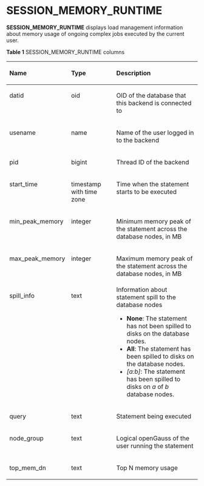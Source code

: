 # SESSION\_MEMORY\_RUNTIME<a name="EN-US_TOPIC_0289900333"></a>

**SESSION\_MEMORY\_RUNTIME**  displays load management information about memory usage of ongoing complex jobs executed by the current user.

**Table  1**  SESSION\_MEMORY\_RUNTIME columns

<a name="en-us_topic_0283137623_en-us_topic_0237122644_en-us_topic_0059778509_tce1ea54f74504644b7f980853f22794a"></a>
<table><thead align="left"><tr id="en-us_topic_0283137623_en-us_topic_0237122644_en-us_topic_0059778509_r14b9fa4a58204bbab642f0bf46f3f8de"><th class="cellrowborder" valign="top" width="21.97%" id="mcps1.2.4.1.1"><p id="en-us_topic_0283137623_en-us_topic_0237122644_en-us_topic_0059778509_a3fcf91a0349b474682cfc07d8a313fa9"><a name="en-us_topic_0283137623_en-us_topic_0237122644_en-us_topic_0059778509_a3fcf91a0349b474682cfc07d8a313fa9"></a><a name="en-us_topic_0283137623_en-us_topic_0237122644_en-us_topic_0059778509_a3fcf91a0349b474682cfc07d8a313fa9"></a>Name</p>
</th>
<th class="cellrowborder" valign="top" width="25.590000000000003%" id="mcps1.2.4.1.2"><p id="en-us_topic_0283137623_en-us_topic_0237122644_en-us_topic_0059778509_a60661672ed474fd5b40472e38ed8b327"><a name="en-us_topic_0283137623_en-us_topic_0237122644_en-us_topic_0059778509_a60661672ed474fd5b40472e38ed8b327"></a><a name="en-us_topic_0283137623_en-us_topic_0237122644_en-us_topic_0059778509_a60661672ed474fd5b40472e38ed8b327"></a>Type</p>
</th>
<th class="cellrowborder" valign="top" width="52.44%" id="mcps1.2.4.1.3"><p id="en-us_topic_0283137623_en-us_topic_0237122644_en-us_topic_0059778509_ad90d348199094bf0844cb534a0a3396e"><a name="en-us_topic_0283137623_en-us_topic_0237122644_en-us_topic_0059778509_ad90d348199094bf0844cb534a0a3396e"></a><a name="en-us_topic_0283137623_en-us_topic_0237122644_en-us_topic_0059778509_ad90d348199094bf0844cb534a0a3396e"></a>Description</p>
</th>
</tr>
</thead>
<tbody><tr id="en-us_topic_0283137623_en-us_topic_0237122644_en-us_topic_0059778509_r7158c77052434dae83b32f56bee4d6e7"><td class="cellrowborder" valign="top" width="21.97%" headers="mcps1.2.4.1.1 "><p id="en-us_topic_0283137623_en-us_topic_0237122644_en-us_topic_0059778509_a61c2c478cc3a49f799b5b68c28176baf"><a name="en-us_topic_0283137623_en-us_topic_0237122644_en-us_topic_0059778509_a61c2c478cc3a49f799b5b68c28176baf"></a><a name="en-us_topic_0283137623_en-us_topic_0237122644_en-us_topic_0059778509_a61c2c478cc3a49f799b5b68c28176baf"></a>datid</p>
</td>
<td class="cellrowborder" valign="top" width="25.590000000000003%" headers="mcps1.2.4.1.2 "><p id="en-us_topic_0283137623_en-us_topic_0237122644_en-us_topic_0059778509_ae9a7e937a6554d858098f2b969cb41c7"><a name="en-us_topic_0283137623_en-us_topic_0237122644_en-us_topic_0059778509_ae9a7e937a6554d858098f2b969cb41c7"></a><a name="en-us_topic_0283137623_en-us_topic_0237122644_en-us_topic_0059778509_ae9a7e937a6554d858098f2b969cb41c7"></a>oid</p>
</td>
<td class="cellrowborder" valign="top" width="52.44%" headers="mcps1.2.4.1.3 "><p id="en-us_topic_0283137623_en-us_topic_0237122644_en-us_topic_0059778509_a17756112b1744cb5b7cd24d594652cbb"><a name="en-us_topic_0283137623_en-us_topic_0237122644_en-us_topic_0059778509_a17756112b1744cb5b7cd24d594652cbb"></a><a name="en-us_topic_0283137623_en-us_topic_0237122644_en-us_topic_0059778509_a17756112b1744cb5b7cd24d594652cbb"></a>OID of the database that this backend is connected to</p>
</td>
</tr>
<tr id="en-us_topic_0283137623_en-us_topic_0237122644_en-us_topic_0059778509_r5546c6cba2754c4080d9d5877dd6b113"><td class="cellrowborder" valign="top" width="21.97%" headers="mcps1.2.4.1.1 "><p id="en-us_topic_0283137623_en-us_topic_0237122644_en-us_topic_0059778509_a895d8adfdab94401b41aecbdf073a4ba"><a name="en-us_topic_0283137623_en-us_topic_0237122644_en-us_topic_0059778509_a895d8adfdab94401b41aecbdf073a4ba"></a><a name="en-us_topic_0283137623_en-us_topic_0237122644_en-us_topic_0059778509_a895d8adfdab94401b41aecbdf073a4ba"></a>usename</p>
</td>
<td class="cellrowborder" valign="top" width="25.590000000000003%" headers="mcps1.2.4.1.2 "><p id="en-us_topic_0283137623_en-us_topic_0237122644_en-us_topic_0059778509_a493e76ffbeba4e8088f3ecfdb18a11f2"><a name="en-us_topic_0283137623_en-us_topic_0237122644_en-us_topic_0059778509_a493e76ffbeba4e8088f3ecfdb18a11f2"></a><a name="en-us_topic_0283137623_en-us_topic_0237122644_en-us_topic_0059778509_a493e76ffbeba4e8088f3ecfdb18a11f2"></a>name</p>
</td>
<td class="cellrowborder" valign="top" width="52.44%" headers="mcps1.2.4.1.3 "><p id="en-us_topic_0283137623_en-us_topic_0237122644_en-us_topic_0059778509_af25195a9f1bf4052ab0b7ffd846938f2"><a name="en-us_topic_0283137623_en-us_topic_0237122644_en-us_topic_0059778509_af25195a9f1bf4052ab0b7ffd846938f2"></a><a name="en-us_topic_0283137623_en-us_topic_0237122644_en-us_topic_0059778509_af25195a9f1bf4052ab0b7ffd846938f2"></a>Name of the user logged in to the backend</p>
</td>
</tr>
<tr id="en-us_topic_0283137623_en-us_topic_0237122644_en-us_topic_0059778509_r86ba9ba4bd5b4bb595c5ea15b99e24ff"><td class="cellrowborder" valign="top" width="21.97%" headers="mcps1.2.4.1.1 "><p id="en-us_topic_0283137623_en-us_topic_0237122644_en-us_topic_0059778509_ac59cc014238a4799b204cca486c421de"><a name="en-us_topic_0283137623_en-us_topic_0237122644_en-us_topic_0059778509_ac59cc014238a4799b204cca486c421de"></a><a name="en-us_topic_0283137623_en-us_topic_0237122644_en-us_topic_0059778509_ac59cc014238a4799b204cca486c421de"></a>pid</p>
</td>
<td class="cellrowborder" valign="top" width="25.590000000000003%" headers="mcps1.2.4.1.2 "><p id="en-us_topic_0283137623_en-us_topic_0237122644_en-us_topic_0059778509_a4f95f46565034c008164059d39b18395"><a name="en-us_topic_0283137623_en-us_topic_0237122644_en-us_topic_0059778509_a4f95f46565034c008164059d39b18395"></a><a name="en-us_topic_0283137623_en-us_topic_0237122644_en-us_topic_0059778509_a4f95f46565034c008164059d39b18395"></a>bigint</p>
</td>
<td class="cellrowborder" valign="top" width="52.44%" headers="mcps1.2.4.1.3 "><p id="en-us_topic_0283137623_en-us_topic_0237122644_en-us_topic_0059778509_a709556b91beb493783674a9585377b8d"><a name="en-us_topic_0283137623_en-us_topic_0237122644_en-us_topic_0059778509_a709556b91beb493783674a9585377b8d"></a><a name="en-us_topic_0283137623_en-us_topic_0237122644_en-us_topic_0059778509_a709556b91beb493783674a9585377b8d"></a>Thread ID of the backend</p>
</td>
</tr>
<tr id="en-us_topic_0283137623_en-us_topic_0237122644_en-us_topic_0059778509_re6c14be36872468b8f01e3f260e9f0bc"><td class="cellrowborder" valign="top" width="21.97%" headers="mcps1.2.4.1.1 "><p id="en-us_topic_0283137623_en-us_topic_0237122644_en-us_topic_0059778509_a057b7566759b43cd88634e295ba3bb27"><a name="en-us_topic_0283137623_en-us_topic_0237122644_en-us_topic_0059778509_a057b7566759b43cd88634e295ba3bb27"></a><a name="en-us_topic_0283137623_en-us_topic_0237122644_en-us_topic_0059778509_a057b7566759b43cd88634e295ba3bb27"></a>start_time</p>
</td>
<td class="cellrowborder" valign="top" width="25.590000000000003%" headers="mcps1.2.4.1.2 "><p id="en-us_topic_0283137623_en-us_topic_0237122644_en-us_topic_0059778509_aa5bc4c52045242d18e3bee93ba6d7fdd"><a name="en-us_topic_0283137623_en-us_topic_0237122644_en-us_topic_0059778509_aa5bc4c52045242d18e3bee93ba6d7fdd"></a><a name="en-us_topic_0283137623_en-us_topic_0237122644_en-us_topic_0059778509_aa5bc4c52045242d18e3bee93ba6d7fdd"></a>timestamp with time zone</p>
</td>
<td class="cellrowborder" valign="top" width="52.44%" headers="mcps1.2.4.1.3 "><p id="en-us_topic_0283137623_en-us_topic_0237122644_en-us_topic_0059778509_a39d3f079fe4343448547033bb4a1b671"><a name="en-us_topic_0283137623_en-us_topic_0237122644_en-us_topic_0059778509_a39d3f079fe4343448547033bb4a1b671"></a><a name="en-us_topic_0283137623_en-us_topic_0237122644_en-us_topic_0059778509_a39d3f079fe4343448547033bb4a1b671"></a>Time when the statement starts to be executed</p>
</td>
</tr>
<tr id="en-us_topic_0283137623_en-us_topic_0237122644_en-us_topic_0059778509_r99466f64fb374203aa552172de792487"><td class="cellrowborder" valign="top" width="21.97%" headers="mcps1.2.4.1.1 "><p id="en-us_topic_0283137623_en-us_topic_0237122644_en-us_topic_0059778509_a6cc65231d18b4ca899985835e5b5b08e"><a name="en-us_topic_0283137623_en-us_topic_0237122644_en-us_topic_0059778509_a6cc65231d18b4ca899985835e5b5b08e"></a><a name="en-us_topic_0283137623_en-us_topic_0237122644_en-us_topic_0059778509_a6cc65231d18b4ca899985835e5b5b08e"></a>min_peak_memory</p>
</td>
<td class="cellrowborder" valign="top" width="25.590000000000003%" headers="mcps1.2.4.1.2 "><p id="en-us_topic_0283137623_en-us_topic_0237122644_en-us_topic_0059778509_a192275ba936e40d988e45d9c5f88a72b"><a name="en-us_topic_0283137623_en-us_topic_0237122644_en-us_topic_0059778509_a192275ba936e40d988e45d9c5f88a72b"></a><a name="en-us_topic_0283137623_en-us_topic_0237122644_en-us_topic_0059778509_a192275ba936e40d988e45d9c5f88a72b"></a>integer</p>
</td>
<td class="cellrowborder" valign="top" width="52.44%" headers="mcps1.2.4.1.3 "><p id="en-us_topic_0283137623_en-us_topic_0237122644_en-us_topic_0059778509_a5414192b19be4cefbcfd461e902d4436"><a name="en-us_topic_0283137623_en-us_topic_0237122644_en-us_topic_0059778509_a5414192b19be4cefbcfd461e902d4436"></a><a name="en-us_topic_0283137623_en-us_topic_0237122644_en-us_topic_0059778509_a5414192b19be4cefbcfd461e902d4436"></a>Minimum memory peak of the statement across the database nodes, in MB</p>
</td>
</tr>
<tr id="en-us_topic_0283137623_en-us_topic_0237122644_en-us_topic_0059778509_re055c85bc03840d4b060bbf387917f9b"><td class="cellrowborder" valign="top" width="21.97%" headers="mcps1.2.4.1.1 "><p id="en-us_topic_0283137623_en-us_topic_0237122644_en-us_topic_0059778509_a59c3cd806b5c499f8687c6ef3d0b9cef"><a name="en-us_topic_0283137623_en-us_topic_0237122644_en-us_topic_0059778509_a59c3cd806b5c499f8687c6ef3d0b9cef"></a><a name="en-us_topic_0283137623_en-us_topic_0237122644_en-us_topic_0059778509_a59c3cd806b5c499f8687c6ef3d0b9cef"></a>max_peak_memory</p>
</td>
<td class="cellrowborder" valign="top" width="25.590000000000003%" headers="mcps1.2.4.1.2 "><p id="en-us_topic_0283137623_en-us_topic_0237122644_en-us_topic_0059778509_a84bb9a95e91e4571a33e06bd0ffd3fd8"><a name="en-us_topic_0283137623_en-us_topic_0237122644_en-us_topic_0059778509_a84bb9a95e91e4571a33e06bd0ffd3fd8"></a><a name="en-us_topic_0283137623_en-us_topic_0237122644_en-us_topic_0059778509_a84bb9a95e91e4571a33e06bd0ffd3fd8"></a>integer</p>
</td>
<td class="cellrowborder" valign="top" width="52.44%" headers="mcps1.2.4.1.3 "><p id="en-us_topic_0283137623_en-us_topic_0237122644_en-us_topic_0059778509_a629c6cd6f2f74cbfaf5ba0eb93a87cf9"><a name="en-us_topic_0283137623_en-us_topic_0237122644_en-us_topic_0059778509_a629c6cd6f2f74cbfaf5ba0eb93a87cf9"></a><a name="en-us_topic_0283137623_en-us_topic_0237122644_en-us_topic_0059778509_a629c6cd6f2f74cbfaf5ba0eb93a87cf9"></a>Maximum memory peak of the statement across the database nodes, in MB</p>
</td>
</tr>
<tr id="en-us_topic_0283137623_en-us_topic_0237122644_en-us_topic_0059778509_r9e7963aa6ddd4e76b55f4b0c86a9eced"><td class="cellrowborder" valign="top" width="21.97%" headers="mcps1.2.4.1.1 "><p id="en-us_topic_0283137623_en-us_topic_0237122644_en-us_topic_0059778509_a4e699fac705342f494d33f7f37efde07"><a name="en-us_topic_0283137623_en-us_topic_0237122644_en-us_topic_0059778509_a4e699fac705342f494d33f7f37efde07"></a><a name="en-us_topic_0283137623_en-us_topic_0237122644_en-us_topic_0059778509_a4e699fac705342f494d33f7f37efde07"></a>spill_info</p>
</td>
<td class="cellrowborder" valign="top" width="25.590000000000003%" headers="mcps1.2.4.1.2 "><p id="en-us_topic_0283137623_en-us_topic_0237122644_en-us_topic_0059778509_aae3018b41e064e4ba9e7ac6ca05d3b43"><a name="en-us_topic_0283137623_en-us_topic_0237122644_en-us_topic_0059778509_aae3018b41e064e4ba9e7ac6ca05d3b43"></a><a name="en-us_topic_0283137623_en-us_topic_0237122644_en-us_topic_0059778509_aae3018b41e064e4ba9e7ac6ca05d3b43"></a>text</p>
</td>
<td class="cellrowborder" valign="top" width="52.44%" headers="mcps1.2.4.1.3 "><div class="p" id="en-us_topic_0283137623_en-us_topic_0237122644_en-us_topic_0059778509_aa9b7a1e8f84048e0aab9363ce5863040"><a name="en-us_topic_0283137623_en-us_topic_0237122644_en-us_topic_0059778509_aa9b7a1e8f84048e0aab9363ce5863040"></a><a name="en-us_topic_0283137623_en-us_topic_0237122644_en-us_topic_0059778509_aa9b7a1e8f84048e0aab9363ce5863040"></a>Information about statement spill to the database nodes<a name="en-us_topic_0283137623_en-us_topic_0237122644_ul16420191016115"></a><a name="en-us_topic_0283137623_en-us_topic_0237122644_ul16420191016115"></a><ul id="en-us_topic_0283137623_en-us_topic_0237122644_ul16420191016115"><li><strong id="b75251506119"><a name="b75251506119"></a><a name="b75251506119"></a>None</strong>: The statement has not been spilled to disks on the database nodes.</li><li><strong id="b51353511120"><a name="b51353511120"></a><a name="b51353511120"></a>All</strong>: The statement has been spilled to disks on the database nodes.</li><li><em id="i191826578111"><a name="i191826578111"></a><a name="i191826578111"></a>[a:b]</em>: The statement has been spilled to disks on <em id="i71889571120"><a name="i71889571120"></a><a name="i71889571120"></a>a</em> of <em id="i20188185718119"><a name="i20188185718119"></a><a name="i20188185718119"></a>b</em> database nodes.</li></ul>
</div>
</td>
</tr>
<tr id="en-us_topic_0283137623_en-us_topic_0237122644_en-us_topic_0059778509_r20a852653bf04c838d4916f7e2ea5e8d"><td class="cellrowborder" valign="top" width="21.97%" headers="mcps1.2.4.1.1 "><p id="en-us_topic_0283137623_en-us_topic_0237122644_en-us_topic_0059778509_abc4cb8f0eb84413db0788a258c9b4460"><a name="en-us_topic_0283137623_en-us_topic_0237122644_en-us_topic_0059778509_abc4cb8f0eb84413db0788a258c9b4460"></a><a name="en-us_topic_0283137623_en-us_topic_0237122644_en-us_topic_0059778509_abc4cb8f0eb84413db0788a258c9b4460"></a>query</p>
</td>
<td class="cellrowborder" valign="top" width="25.590000000000003%" headers="mcps1.2.4.1.2 "><p id="en-us_topic_0283137623_en-us_topic_0237122644_en-us_topic_0059778509_a2f3e2b88c74441459690cb44ea0a2bce"><a name="en-us_topic_0283137623_en-us_topic_0237122644_en-us_topic_0059778509_a2f3e2b88c74441459690cb44ea0a2bce"></a><a name="en-us_topic_0283137623_en-us_topic_0237122644_en-us_topic_0059778509_a2f3e2b88c74441459690cb44ea0a2bce"></a>text</p>
</td>
<td class="cellrowborder" valign="top" width="52.44%" headers="mcps1.2.4.1.3 "><p id="en-us_topic_0283137623_en-us_topic_0237122644_en-us_topic_0059778509_a2acd1ec4776046228cf63bba17211a36"><a name="en-us_topic_0283137623_en-us_topic_0237122644_en-us_topic_0059778509_a2acd1ec4776046228cf63bba17211a36"></a><a name="en-us_topic_0283137623_en-us_topic_0237122644_en-us_topic_0059778509_a2acd1ec4776046228cf63bba17211a36"></a>Statement being executed</p>
</td>
</tr>
<tr id="en-us_topic_0283137623_en-us_topic_0237122644_row154664212341"><td class="cellrowborder" valign="top" width="21.97%" headers="mcps1.2.4.1.1 "><p id="en-us_topic_0283137623_en-us_topic_0237122644_p646772133417"><a name="en-us_topic_0283137623_en-us_topic_0237122644_p646772133417"></a><a name="en-us_topic_0283137623_en-us_topic_0237122644_p646772133417"></a>node_group</p>
</td>
<td class="cellrowborder" valign="top" width="25.590000000000003%" headers="mcps1.2.4.1.2 "><p id="en-us_topic_0283137623_en-us_topic_0237122644_p44671211349"><a name="en-us_topic_0283137623_en-us_topic_0237122644_p44671211349"></a><a name="en-us_topic_0283137623_en-us_topic_0237122644_p44671211349"></a>text</p>
</td>
<td class="cellrowborder" valign="top" width="52.44%" headers="mcps1.2.4.1.3 "><p id="en-us_topic_0283137623_en-us_topic_0237122644_p8467629348"><a name="en-us_topic_0283137623_en-us_topic_0237122644_p8467629348"></a><a name="en-us_topic_0283137623_en-us_topic_0237122644_p8467629348"></a>Logical <span id="text179123126198"><a name="text179123126198"></a><a name="text179123126198"></a>openGauss</span> of the user running the statement</p>
</td>
</tr>
<tr id="en-us_topic_0283137623_en-us_topic_0237122644_row1256413231231"><td class="cellrowborder" valign="top" width="21.97%" headers="mcps1.2.4.1.1 "><p id="en-us_topic_0283137623_en-us_topic_0237122644_p628521318590"><a name="en-us_topic_0283137623_en-us_topic_0237122644_p628521318590"></a><a name="en-us_topic_0283137623_en-us_topic_0237122644_p628521318590"></a>top_mem_dn</p>
</td>
<td class="cellrowborder" valign="top" width="25.590000000000003%" headers="mcps1.2.4.1.2 "><p id="en-us_topic_0283137623_en-us_topic_0237122644_p182861313165916"><a name="en-us_topic_0283137623_en-us_topic_0237122644_p182861313165916"></a><a name="en-us_topic_0283137623_en-us_topic_0237122644_p182861313165916"></a>text</p>
</td>
<td class="cellrowborder" valign="top" width="52.44%" headers="mcps1.2.4.1.3 "><p id="en-us_topic_0283137623_en-us_topic_0237122644_p10286101313597"><a name="en-us_topic_0283137623_en-us_topic_0237122644_p10286101313597"></a><a name="en-us_topic_0283137623_en-us_topic_0237122644_p10286101313597"></a>Top N memory usage</p>
</td>
</tr>
</tbody>
</table>

